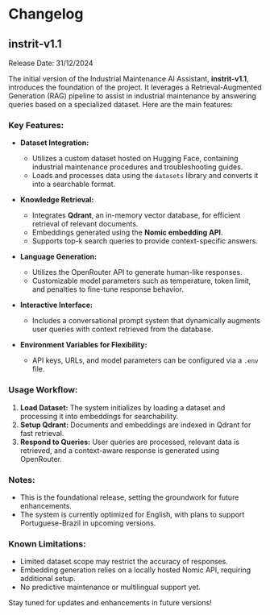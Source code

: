 # Changelog

## instrit-v1.1
Release Date: 31/12/2024

The initial version of the Industrial Maintenance AI Assistant, **instrit-v1.1**, introduces the foundation of the project. It leverages a Retrieval-Augmented Generation (RAG) pipeline to assist in industrial maintenance by answering queries based on a specialized dataset. Here are the main features:

### Key Features:
- **Dataset Integration:**
  - Utilizes a custom dataset hosted on Hugging Face, containing industrial maintenance procedures and troubleshooting guides.
  - Loads and processes data using the `datasets` library and converts it into a searchable format.

- **Knowledge Retrieval:**
  - Integrates **Qdrant**, an in-memory vector database, for efficient retrieval of relevant documents.
  - Embeddings generated using the **Nomic embedding API**.
  - Supports top-k search queries to provide context-specific answers.

- **Language Generation:**
  - Utilizes the OpenRouter API to generate human-like responses.
  - Customizable model parameters such as temperature, token limit, and penalties to fine-tune response behavior.

- **Interactive Interface:**
  - Includes a conversational prompt system that dynamically augments user queries with context retrieved from the database.

- **Environment Variables for Flexibility:**
  - API keys, URLs, and model parameters can be configured via a `.env` file.

### Usage Workflow:
1. **Load Dataset:** The system initializes by loading a dataset and processing it into embeddings for searchability.
2. **Setup Qdrant:** Documents and embeddings are indexed in Qdrant for fast retrieval.
3. **Respond to Queries:** User queries are processed, relevant data is retrieved, and a context-aware response is generated using OpenRouter.

### Notes:
- This is the foundational release, setting the groundwork for future enhancements.
- The system is currently optimized for English, with plans to support Portuguese-Brazil in upcoming versions.

### Known Limitations:
- Limited dataset scope may restrict the accuracy of responses.
- Embedding generation relies on a locally hosted Nomic API, requiring additional setup.
- No predictive maintenance or multilingual support yet.

Stay tuned for updates and enhancements in future versions!

